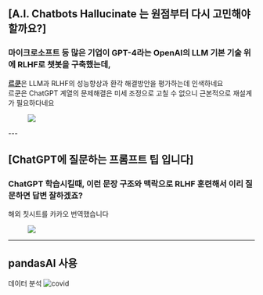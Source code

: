 ## [A.I. Chatbots Hallucinate 는 원점부터 다시 고민해야할까요?]

### 마이크로소프트 등 많은 기업이 GPT-4라는  OpenAI의 LLM 기본 기술 위에 RLHF로  챗봇을 구축했는데,   
[**르쿤**](https://en.wikipedia.org/wiki/Yann_LeCun)은 LLM과 RLHF의 성능향상과 환각 해결방안을 평가하는데 인색하네요      
르쿤은 ChatGPT 계열의 문제해결은 미세 조정으로 고칠 수 없으니 근본적으로 재설계가 필요하다네요   
<figure class="align-center">
  <a href="https://twitter.com/rao2z/status/1653037048306212877?s=46&t=VQWjLZicHNAJiTZeJ1maVg">
  <img src="{{site.baseurl}}/assets/book/lecun_llm.jpg">
  </a> 
</figure>
---
   
## [ChatGPT에 질문하는 프롬프트 팁 입니다]

### ChatGPT 학습시킬때, 이런 문장 구조와 맥락으로 RLHF 훈련해서 이리 질문하면 답변 잘하겠죠?   
해외 칫시트를 카카오 번역했습니다   
<figure class="align-center">
  <img src="{{site.baseurl}}/assets/book/chatgpt1.jpg">
</figure>

---

## pandasAI 사용
데이터 분석
![covid](https://user-images.githubusercontent.com/44631748/236613487-b14d81ad-643b-41cd-9e81-d512fb4345a3.png)
